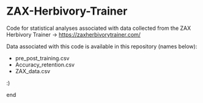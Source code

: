 # ZAX-Herbivory-Trainer
Code for statistical analyses associated with data collected from the ZAX Herbivory Trainer -> https://zaxherbivorytrainer.com/

Data associated with this code is available in this repository (names below):
- pre_post_training.csv
- Accuracy_retention.csv
- ZAX_data.csv


:)

end
